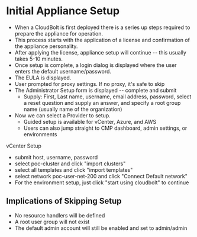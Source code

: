 # Initial Appliance Setup

* When a CloudBolt is first deployed there is a series up steps required to prepare the appliance for operation. 
* This process starts with the application of a license and confirmation of the appliance personality. 
* After applying the license, appliance setup will continue -- this usually takes 5-10 minutes.
* Once setup is complete, a login dialog is displayed where the user enters the default username/password.
* The EULA is displayed.
* User prompted for proxy settings. If no proxy, it's safe to skip
* The Administrator Setup form is displayed -- complete and submit
  * Supply: First, Last name, username, email address, password, select a reset question and supply an answer, and specify a root group name (usually name of the organization)
* Now we can select a Provider to setup.
    * Guided setup is available for vCenter, Azure, and AWS
    * Users can also jump straight to CMP dashboard, admin settings, or environments

vCenter Setup
* submit host, username, password
* select poc-cluster and click "import clusters"
* select all templates and click "import templates"
* select network poc-user-net-200 and click "Connect Default network"
* For the environment setup, just click "start using cloudbolt" to continue


## Implications of Skipping Setup

* No resource handlers will be defined
* A root user group will not exist
* The default admin account will still be enabled and set to admin/admin

